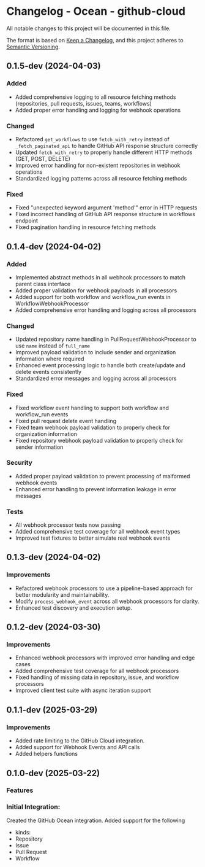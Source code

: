 # Changelog - Ocean - github-cloud

All notable changes to this project will be documented in this file.

The format is based on [Keep a Changelog](https://keepachangelog.com/en/1.0.0/),
and this project adheres to [Semantic Versioning](https://semver.org/spec/v2.0.0.html).

## 0.1.5-dev (2024-04-03)

### Added
- Added comprehensive logging to all resource fetching methods (repositories, pull requests, issues, teams, workflows)
- Added proper error handling and logging for webhook operations

### Changed
- Refactored `get_workflows` to use `fetch_with_retry` instead of `_fetch_paginated_api` to handle GitHub API response structure correctly
- Updated `fetch_with_retry` to properly handle different HTTP methods (GET, POST, DELETE)
- Improved error handling for non-existent repositories in webhook operations
- Standardized logging patterns across all resource fetching methods

### Fixed
- Fixed "unexpected keyword argument 'method'" error in HTTP requests
- Fixed incorrect handling of GitHub API response structure in workflows endpoint
- Fixed pagination handling in resource fetching methods

## 0.1.4-dev (2024-04-02)

### Added
- Implemented abstract methods in all webhook processors to match parent class interface
- Added proper validation for webhook payloads in all processors
- Added support for both workflow and workflow_run events in WorkflowWebhookProcessor
- Added comprehensive error handling and logging across all processors

### Changed
- Updated repository name handling in PullRequestWebhookProcessor to use `name` instead of `full_name`
- Improved payload validation to include sender and organization information where required
- Enhanced event processing logic to handle both create/update and delete events consistently
- Standardized error messages and logging across all processors

### Fixed
- Fixed workflow event handling to support both workflow and workflow_run events
- Fixed pull request delete event handling
- Fixed team webhook payload validation to properly check for organization information
- Fixed repository webhook payload validation to properly check for sender information

### Security
- Added proper payload validation to prevent processing of malformed webhook events
- Enhanced error handling to prevent information leakage in error messages

### Tests
- All webhook processor tests now passing
- Added comprehensive test coverage for all webhook event types
- Improved test fixtures to better simulate real webhook events

## 0.1.3-dev (2024-04-02)

### Improvements
- Refactored webhook processors to use a pipeline-based approach for better modularity and maintainability.
- Modify `process_webhook_event` across all webhook processors for clarity.
- Enhanced test discovery and execution setup.

## 0.1.2-dev (2024-03-30)

### Improvements
- Enhanced webhook processors with improved error handling and edge cases
- Added comprehensive test coverage for all webhook processors
- Fixed handling of missing data in repository, issue, and workflow processors
- Improved client test suite with async iteration support

## 0.1.1-dev (2025-03-29)

### Improvements
- Added rate limiting to the GitHub Cloud integration.
- Added support for Webhook Events and API calls
- Added helpers functions

## 0.1.0-dev (2025-03-22)

### Features
### Initial Integration:
Created the GitHub Ocean integration.
Added support for the following 
- kinds:
- Repository
- Issue
- Pull Request
- Workflow

